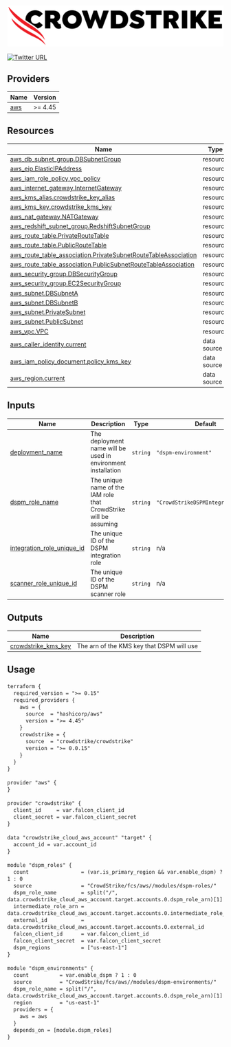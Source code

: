 <!-- BEGIN_TF_DOCS -->
![CrowdStrike DSPM environment terraform module](https://raw.githubusercontent.com/CrowdStrike/falconpy/main/docs/asset/cs-logo.png)

[![Twitter URL](https://img.shields.io/twitter/url?label=Follow%20%40CrowdStrike&style=social&url=https%3A%2F%2Ftwitter.com%2FCrowdStrike)](https://twitter.com/CrowdStrike)<br/>

## Providers

| Name | Version |
|------|---------|
| <a name="provider_aws"></a> [aws](#provider\_aws) | >= 4.45 |
## Resources

| Name | Type |
|------|------|
| [aws_db_subnet_group.DBSubnetGroup](https://registry.terraform.io/providers/hashicorp/aws/latest/docs/resources/db_subnet_group) | resource |
| [aws_eip.ElasticIPAddress](https://registry.terraform.io/providers/hashicorp/aws/latest/docs/resources/eip) | resource |
| [aws_iam_role_policy.vpc_policy](https://registry.terraform.io/providers/hashicorp/aws/latest/docs/resources/iam_role_policy) | resource |
| [aws_internet_gateway.InternetGateway](https://registry.terraform.io/providers/hashicorp/aws/latest/docs/resources/internet_gateway) | resource |
| [aws_kms_alias.crowdstrike_key_alias](https://registry.terraform.io/providers/hashicorp/aws/latest/docs/resources/kms_alias) | resource |
| [aws_kms_key.crowdstrike_kms_key](https://registry.terraform.io/providers/hashicorp/aws/latest/docs/resources/kms_key) | resource |
| [aws_nat_gateway.NATGateway](https://registry.terraform.io/providers/hashicorp/aws/latest/docs/resources/nat_gateway) | resource |
| [aws_redshift_subnet_group.RedshiftSubnetGroup](https://registry.terraform.io/providers/hashicorp/aws/latest/docs/resources/redshift_subnet_group) | resource |
| [aws_route_table.PrivateRouteTable](https://registry.terraform.io/providers/hashicorp/aws/latest/docs/resources/route_table) | resource |
| [aws_route_table.PublicRouteTable](https://registry.terraform.io/providers/hashicorp/aws/latest/docs/resources/route_table) | resource |
| [aws_route_table_association.PrivateSubnetRouteTableAssociation](https://registry.terraform.io/providers/hashicorp/aws/latest/docs/resources/route_table_association) | resource |
| [aws_route_table_association.PublicSubnetRouteTableAssociation](https://registry.terraform.io/providers/hashicorp/aws/latest/docs/resources/route_table_association) | resource |
| [aws_security_group.DBSecurityGroup](https://registry.terraform.io/providers/hashicorp/aws/latest/docs/resources/security_group) | resource |
| [aws_security_group.EC2SecurityGroup](https://registry.terraform.io/providers/hashicorp/aws/latest/docs/resources/security_group) | resource |
| [aws_subnet.DBSubnetA](https://registry.terraform.io/providers/hashicorp/aws/latest/docs/resources/subnet) | resource |
| [aws_subnet.DBSubnetB](https://registry.terraform.io/providers/hashicorp/aws/latest/docs/resources/subnet) | resource |
| [aws_subnet.PrivateSubnet](https://registry.terraform.io/providers/hashicorp/aws/latest/docs/resources/subnet) | resource |
| [aws_subnet.PublicSubnet](https://registry.terraform.io/providers/hashicorp/aws/latest/docs/resources/subnet) | resource |
| [aws_vpc.VPC](https://registry.terraform.io/providers/hashicorp/aws/latest/docs/resources/vpc) | resource |
| [aws_caller_identity.current](https://registry.terraform.io/providers/hashicorp/aws/latest/docs/data-sources/caller_identity) | data source |
| [aws_iam_policy_document.policy_kms_key](https://registry.terraform.io/providers/hashicorp/aws/latest/docs/data-sources/iam_policy_document) | data source |
| [aws_region.current](https://registry.terraform.io/providers/hashicorp/aws/latest/docs/data-sources/region) | data source |
## Inputs

| Name | Description | Type | Default | Required |
|------|-------------|------|---------|:--------:|
| <a name="input_deployment_name"></a> [deployment\_name](#input\_deployment\_name) | The deployment name will be used in environment installation | `string` | `"dspm-environment"` | no |
| <a name="input_dspm_role_name"></a> [dspm\_role\_name](#input\_dspm\_role\_name) | The unique name of the IAM role that CrowdStrike will be assuming | `string` | `"CrowdStrikeDSPMIntegrationRole"` | no |
| <a name="input_integration_role_unique_id"></a> [integration\_role\_unique\_id](#input\_integration\_role\_unique\_id) | The unique ID of the DSPM integration role | `string` | n/a | yes |
| <a name="input_scanner_role_unique_id"></a> [scanner\_role\_unique\_id](#input\_scanner\_role\_unique\_id) | The unique ID of the DSPM scanner role | `string` | n/a | yes |
## Outputs

| Name | Description |
|------|-------------|
| <a name="output_crowdstrike_kms_key"></a> [crowdstrike\_kms\_key](#output\_crowdstrike\_kms\_key) | The arn of the KMS key that DSPM will use |

## Usage

```hcl
terraform {
  required_version = ">= 0.15"
  required_providers {
    aws = {
      source  = "hashicorp/aws"
      version = ">= 4.45"
    }
    crowdstrike = {
      source  = "crowdstrike/crowdstrike"
      version = ">= 0.0.15"
    }
  }
}

provider "aws" {
}

provider "crowdstrike" {
  client_id     = var.falcon_client_id
  client_secret = var.falcon_client_secret
}

data "crowdstrike_cloud_aws_account" "target" {
  account_id = var.account_id
}

module "dspm_roles" {
  count                 = (var.is_primary_region && var.enable_dspm) ? 1 : 0
  source                = "CrowdStrike/fcs/aws//modules/dspm-roles/"
  dspm_role_name        = split("/", data.crowdstrike_cloud_aws_account.target.accounts.0.dspm_role_arn)[1]
  intermediate_role_arn = data.crowdstrike_cloud_aws_account.target.accounts.0.intermediate_role_arn
  external_id           = data.crowdstrike_cloud_aws_account.target.accounts.0.external_id
  falcon_client_id      = var.falcon_client_id
  falcon_client_secret  = var.falcon_client_secret
  dspm_regions          = ["us-east-1"]
}

module "dspm_environments" {
  count          = var.enable_dspm ? 1 : 0
  source         = "CrowdStrike/fcs/aws//modules/dspm-environments/"
  dspm_role_name = split("/", data.crowdstrike_cloud_aws_account.target.accounts.0.dspm_role_arn)[1]
  region         = "us-east-1"
  providers = {
    aws = aws
  }
  depends_on = [module.dspm_roles]
}

```
<!-- END_TF_DOCS -->